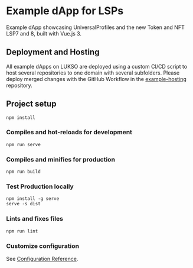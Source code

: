 # Example dApp for LSPs

Example dApp showcasing UniversalProfiles and the new Token and NFT LSP7 and 8, built with Vue.js 3.

## Deployment and Hosting

All example dApps on LUKSO are deployed using a custom CI/CD script to host several repositories to one domain with several subfolders. Please deploy merged changes with the GitHub Workflow in the [example-hosting](https://github.com/lukso-network/example-hosting) repository.

## Project setup

```
npm install
```

### Compiles and hot-reloads for development

```
npm run serve
```

### Compiles and minifies for production

```
npm run build
```

### Test Production locally

```
npm install -g serve
serve -s dist
```

### Lints and fixes files

```
npm run lint
```

### Customize configuration

See [Configuration Reference](https://cli.vuejs.org/config/).
